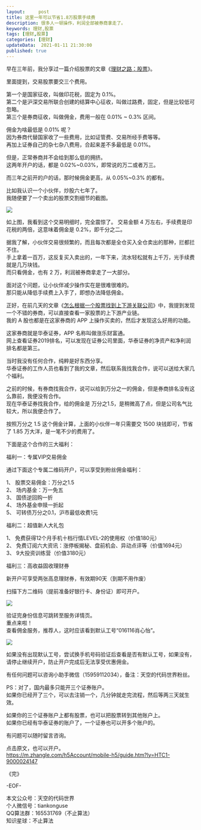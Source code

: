 ```yaml
---   
layout:     post  
title: 这里一年可以节省1.8万股票手续费  
description: 很多人一顿操作，利润全部被券商拿走了。   
keywords: 理财,股票  
tags: [理财,股票]    
categories: [理财]  
updateData:  2021-01-11 21:30:00  
published: true  
---  
```



早在三年前，我分享过一篇介绍股票的文章《[理财之路：股票](https://mp.weixin.qq.com/s/CLE5wOSFrM1n_sbHqp325A)》。  


里面提到，交易股票要交三个费用。  


第一个是国家征收，叫做印花税，固定为 0.1%。  
第二个是沪深交易所联合创建的结算中心征收，叫做过路费，固定，但是比较低可忽略。  
第三个是券商征收，叫做佣金，费用一般在 0.01% ~ 0.3% 区间。  


佣金为啥最低是 0.01% 呢？  
因为券商代替国家收了一些费用，比如证管费、交易所经手费等等。  
再加上证券自己的杂七杂八费用，合起来差不多最低是 0.01%。  


但是，正常券商并不会给到那么低的拥挤。  
这两年开户的话，都是 0.02%~0.03%，即常说的万二或者万三。  


而三年之前开的户的话，那时候佣金更高，从 0.05%~0.3% 的都有。  


比如我认识一个小伙伴，炒股六七年了。  
我随便要了一个卖出的股票交割细节的截图。  


![](//res.tiankonguse.com/images/2021/01/11/001.png)



如上图，我看到这个交易明细时，完全震惊了。 
交易金额 4 万左右，手续费是印花税的两倍，这意味着佣金是 0.2%，即千分之二。  


据我了解，小伙伴交易很频繁的，而且每次都是全仓买入全仓卖出的那种，拦都拦不住。  
手上拿着一百万，这反复买入卖出的，一年下来，流水轻松就有上千万，光手续费就是几万块钱。  
而只看佣金，也有 2 万，利润被券商拿走了一大部分。  


面对这个问题，让小伙伴减少操作实在是很难很难的。  
那只能从降低手续费上入手了，即想办法降低佣金。  



正好，在前几天的文章《[怎么根据一个股票找到上下游关联公司](https://mp.weixin.qq.com/s/_3rnIKleN0S6tMBw31wYXQ)》中，我提到发现一个不错的券商，可以直接查看一家股票的上下游产业链。  
我的 A 股也都是在这家券商的 APP 上操作买卖的，然后才发现这么好用的功能。  


这家券商就是华泰证券，APP 名称叫做涨乐财富通。  
网上查看证券2019排名，可以发现在证券公司里面，华泰证券的净资产和净利润排名都是第三。 


当时我没有任何合作，纯粹是好东西分享。  
华泰证券的工作人员也看到了我的文章，然后联系我找我合作，说可以送给大家几个福利。  


之前的时候，有券商找我合作，说可以给到万分之一的佣金，但是券商排名没有这么靠前，我便没有合作。  
现在华泰证券找我合作，给的佣金是 万分之1.5，是稍微高了点，但是公司名气比较大，所以我便合作了。  


按照万分之 1.5 这个佣金计算，上面的小伙伴一年只需要交 1500 块钱即可，节省了 1.85 万大洋，是一笔不少的费用了。  



下面是这个合作的三大福利：  



福利一：专属VIP交易佣金


通过下面这个专属二维码开户，可以享受到粉丝佣金福利：  


1、 股票交易佣金：万分之1.5  
2、 场内基金：万一免五  
3、 国债逆回购一折  
4、 场外基金申赎一折起  
5、 可转债万分之0.1，沪市最低收费1元  


福利二：超值新人大礼包  


1、 免费获得12个月手机十档行情LEVEL-2的使用权（价值180元）  
2、 免费订阅六大资讯：涨停板揭秘、盘前机会、异动点评等（价值1694元）  
3、 9大投资训练营（价值3180元）  


福利三：高收益固收理财券  


新开户可享受两张高息理财券，有效期90天（到期不用作废）  



扫描下方二维码（提前准备好银行卡、身份证）即可开户。  


![](//res.tiankonguse.com/images/2021/01/11/002.png)



验证完身份信息可跳转至服务详情页。  
重点来啦！  
查看佣金服务，推荐人，这时应该看到默认工号“016116肖心怡”。  

![](//res.tiankonguse.com/images/2021/01/11/003.png)  


如果没有出现默认工号，尝试换手机号码验证后查看是否有默认工号，如果没有，请停止继续开户，防止开户完成后无法享受优惠佣金。


有任何问题可以咨询小助手微信（15959112034），备注：天空的代码世界粉丝。



PS：对了，国内最多只能开三个证券账户。  
如果你已经开了三个，可以去注销一个，几分钟就走完流程，然后等两三天就生效。  


如果你的三个证券账户上都有股票，也可以把股票转到其他账户上。  
如果你已经有华泰证券的账户了，一个证券也可以开多个账户的。  

有问题可以随时留言咨询。  


点击原文，也可以开户。  
https://m.zhangle.com/h5Account/mobile-h5/guide.htm?ly=HTC1-9000024147  



《完》  


-EOF-  



本文公众号：天空的代码世界  
个人微信号：tiankonguse  
QQ算法群：165531769（不止算法）  
知识星球：不止算法  

